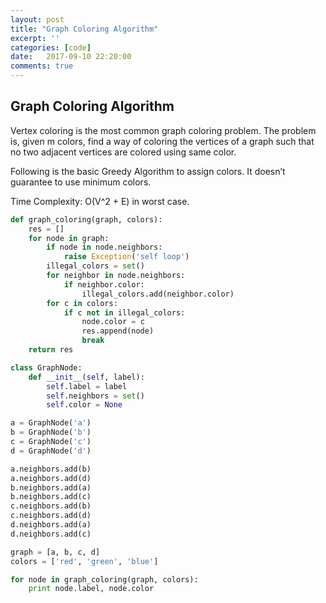 ```yaml
---
layout: post
title: "Graph Coloring Algorithm"
excerpt: ''
categories: [code]
date:   2017-09-10 22:20:00
comments: true
---
```


## Graph Coloring Algorithm

Vertex coloring is the most common graph coloring problem. The problem is, given m colors, find a way of coloring the vertices of a graph such that no two adjacent vertices are colored using same color.

Following is the basic Greedy Algorithm to assign colors. It doesn’t guarantee to use minimum colors.

Time Complexity: O(V^2 + E) in worst case.

~~~ python
def graph_coloring(graph, colors):
    res = []
    for node in graph:
        if node in node.neighbors:
            raise Exception('self loop')
        illegal_colors = set()
        for neighbor in node.neighbors:
            if neighbor.color:
                illegal_colors.add(neighbor.color)
        for c in colors:
            if c not in illegal_colors:
                node.color = c
                res.append(node)
                break
    return res

class GraphNode:
    def __init__(self, label):
        self.label = label
        self.neighbors = set()
        self.color = None

a = GraphNode('a')
b = GraphNode('b')
c = GraphNode('c')
d = GraphNode('d')

a.neighbors.add(b)
a.neighbors.add(d)
b.neighbors.add(a)
b.neighbors.add(c)
c.neighbors.add(b)
c.neighbors.add(d)
d.neighbors.add(a)
d.neighbors.add(c)

graph = [a, b, c, d]
colors = ['red', 'green', 'blue']

for node in graph_coloring(graph, colors):
    print node.label, node.color
~~~
